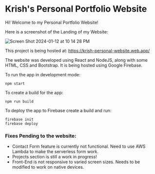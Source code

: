 # Krish's Personal Portfolio Website

Hi! Welcome to my Personal Portfolio Website!

Here is a screenshot of the Landing of my Website:

![Screen Shot 2024-01-12 at 10 14 28 PM](https://github.com/Krish-310/Personal-Portfolio-Website/assets/106371197/91105851-5d5e-42bf-84a8-b22aee6d867d)


This project is being hosted at: https://krish-personal-website.web.app/


The website was developed using React and NodeJS, along with some HTML, CSS and Bootstrap. 
It is being hosted using Google Firebase.


To run the app in development mode: 
```console
npm start
```

To create a build for the app:
```console
npm run build
```

To deploy the app to Firebase create a build and run:
```console
firebase init 
firebase deploy
```


### Fixes Pending to the website:
- Contact Form feature is currently not functional. Need to use AWS Lambda to make the serverless form work.
- Projects section is still a work in progress!
- Front-End is not responsive to varied screen sizes. Needs to be modified to work on native devices.



